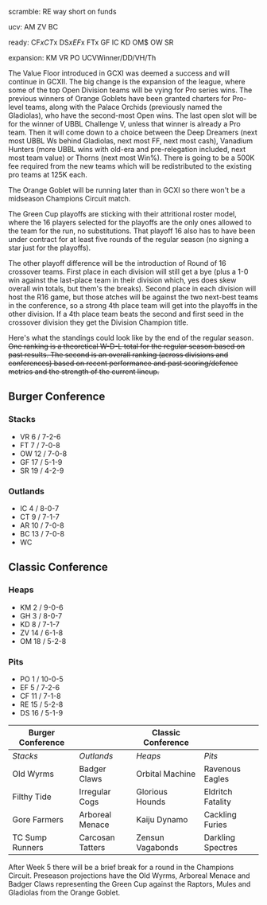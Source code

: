 scramble:
RE way short on funds

ucv:
AM
ZV
BC


ready:
CF$x
CT$x
DS$x
EF$x
FTx
GF
IC
KD
OM$
OW
SR

expansion:
KM
VR
PO
UCVWinner/DD/VH/Th

The Value Floor introduced in GCXI was deemed a success and will continue in GCXII. The big change is the expansion of the league, where some of the top Open Division teams will be vying for Pro series wins. The previous winners of Orange Goblets have been granted charters for Pro-level teams, along with the Palace Orchids (previously named the Gladiolas), who have the second-most Open wins. The last open slot will be for the winner of UBBL Challenge V, unless that winner is already a Pro team. Then it will come down to a choice between the Deep Dreamers (next most UBBL Ws behind Gladiolas, next most FF, next most cash), Vanadium Hunters (more UBBL wins with old-era and pre-relegation included, next most team value) or Thorns (next most Win%). There is going to be a 500K fee required from the new teams which will be redistributed to the existing pro teams at 125K each.

The Orange Goblet will be running later than in GCXI so there won't be a midseason Champions Circuit match.

The Green Cup playoffs are sticking with their attritional roster model, where the 16 players selected for the playoffs are the only ones allowed to the team for the run, no substitutions. That playoff 16 also has to have been under contract for at least five rounds of the regular season (no signing a star just for the playoffs).

The other playoff difference will be the introduction of Round of 16 crossover teams. First place in each division will still get a bye (plus a 1-0 win against the last-place team in their division which, yes does skew overall win totals, but them's the breaks). Second place in each division will host the R16 game, but those atches will be against the two next-best teams in the conference, so a strong 4th place team will get into the playoffs in the other division. If a 4th place team beats the second and first seed in the crossover division they get the Division Champion title.

Here's what the standings could look like by the end of the regular season. ~~One ranking is a theoretical W-D-L total for the regular season based on past results. The second is an overall ranking (across divisions and conferences) based on recent performance and past scoring/defence metrics and the strength of the current lineup.~~

## Burger Conference

### Stacks

* VR 6 / 7-2-6
* FT 7 / 7-0-8
* OW 12 / 7-0-8
* GF 17 / 5-1-9
* SR 19 / 4-2-9

### Outlands

* IC 4 / 8-0-7
* CT 9 / 7-1-7
* AR 10 / 7-0-8
* BC 13 / 7-0-8
* WC

## Classic Conference

### Heaps

* KM 2 / 9-0-6
* GH 3 / 8-0-7
* KD 8 / 7-1-7
* ZV 14 / 6-1-8
* OM 18 / 5-2-8

### Pits

* PO 1 / 10-0-5
* EF 5 / 7-2-6
* CF 11 / 7-1-8
* RE 15 / 5-2-8
* DS 16 / 5-1-9


| Burger Conference | | Classic Conference | |
|---------------------|--|------------|----|
| *Stacks* | *Outlands* | *Heaps* | *Pits* |
| Old Wyrms | Badger Claws | Orbital Machine | Ravenous Eagles |
| Filthy Tide | Irregular Cogs | Glorious Hounds | Eldritch Fatality |
| Gore Farmers | Arboreal Menace | Kaiju Dynamo | Cackling Furies |
| TC Sump Runners | Carcosan Tatters | Zensun Vagabonds | Darkling Spectres |

After Week 5 there will be a brief break for a round in the Champions Circuit. Preseason projections have the Old Wyrms, Arboreal Menace and Badger Claws representing the Green Cup against the Raptors, Mules and Gladiolas from the Orange Goblet.
